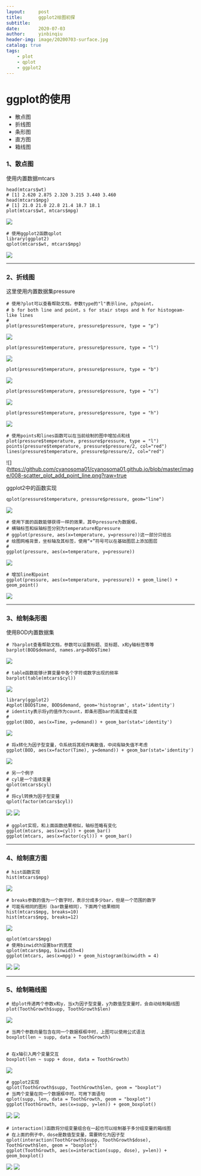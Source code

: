 ```yaml
---
layout:     post
title:      ggplot2绘图初探
subtitle:   
date:       2020-07-03
author:     yinbinqiu
header-img: image/20200703-surface.jpg
catalog: true
tags:
    - plot
    - qplot
    - ggplot2
---
```


# ggplot的使用
- 散点图
- 折线图
- 条形图
- 直方图
- 箱线图

### 1、散点图
使用内置数据mtcars
```
head(mtcars$wt)
# [1] 2.620 2.875 2.320 3.215 3.440 3.460
head(mtcars$mpg)
# [1] 21.0 21.0 22.8 21.4 18.7 18.1
plot(mtcars$wt, mtcars$mpg)
```
![](https://github.com/cyanosoma01/cyanosoma01.github.io/blob/master/image/001-scatter_chart.png?raw=true)
```
# 使用ggplot2函数qplot
library(ggplot2)
qplot(mtcars$wt, mtcars$mpg)
```
![](https://github.com/cyanosoma01/cyanosoma01.github.io/blob/master/image/002-scatter_plot_ggplot2.png?raw=true)

---
### 2、折线图
这里使用内置数据集pressure

```
# 使用?plot可以查看帮助文档，参数type的"l"表示line, p为point，
# b for both line and point，s for stair steps and h for histogeam-like lines
# 
plot(pressure$temperature, pressure$pressure, type = "p")
```
![](https://github.com/cyanosoma01/cyanosoma01.github.io/blob/master/image/003-scatter_point.png?raw=true)
```
plot(pressure$temperature, pressure$pressure, type = "l")
```
![](https://github.com/cyanosoma01/cyanosoma01.github.io/blob/master/image/004-scatter_line.png?raw=true)
```
plot(pressure$temperature, pressure$pressure, type = "b")
```
![](https://github.com/cyanosoma01/cyanosoma01.github.io/blob/master/image/005-scatter_point_line.png?raw=true)
```
plot(pressure$temperature, pressure$pressure, type = "s")
```
![](https://github.com/cyanosoma01/cyanosoma01.github.io/blob/master/image/006-scatter_stair.png?raw=true)
```
plot(pressure$temperature, pressure$pressure, type = "h")
```
![](https://github.com/cyanosoma01/cyanosoma01.github.io/blob/master/image/007-scatter_histogeam_like_line.pnghttps://github.com/cyanosoma01/cyanosoma01.github.io/blob/master/image/005-scatter_point_line.png?raw=true)

```
# 使用points和lines函数可以在当前绘制的图中增加点和线
plot(pressure$temperature, pressure$pressure, type = "l")
points(pressure$temperature, pressure$pressure/2, col="red")
lines(pressure$temperature, pressure$pressure/2, col="red")
```
![](https://github.com/cyanosoma01/cyanosoma01.github.io/blob/master/image/008-scatter_plot_add_point_line.png?raw=true

ggplot2中的函数实现
```
qplot(pressure$temperature, pressure$pressure, geom="line")
```
![](https://github.com/cyanosoma01/cyanosoma01.github.io/blob/master/image/009-scatter_qplot_line.png?raw=true)
```
# 使用下面的函数能够获得一样的效果，其中pressure为数据框，
# 横轴标签和纵轴标签分别为temperature和pressure
# ggplot(pressure, aes(x=temperature, y=pressure))这一部分只给出
# 绘图网格背景，坐标轴及其标签，使用“+”符号可以在基础图层上添加图层
# 
ggplot(pressure, aes(x=temperature, y=pressure))
```
![](https://github.com/cyanosoma01/cyanosoma01.github.io/blob/master/image/ggplot_background.png?raw=true)
```
# 增加line和point
ggplot(pressure, aes(x=temperature, y=pressure)) + geom_line() + geom_point()
```
![](https://github.com/cyanosoma01/cyanosoma01.github.io/blob/master/image/010-scatter_qplot_line_point.png?raw=true)

---
### 3、绘制条形图
使用BOD内置数据集
```
# ?barplot查看帮助文档，参数可以设置标题、亚标题、x和y轴标签等等
barplot(BOD$demand, names.arg=BOD$Time)
```
![](https://github.com/cyanosoma01/cyanosoma01.github.io/blob/master/image/011-barplot01.png?raw=true)


```
# table函数能够计算变量中各个字符或数字出现的频率
barplot(table(mtcars$cyl))
```
![](https://github.com/cyanosoma01/cyanosoma01.github.io/blob/master/image/012-barplot_table.png?raw=true)



```
library(ggplot2)
#qplot(BOD$Time, BOD$demand, geom='histogram', stat='identity')
# identity表示将y的值作为count，即条形图bar的高度或长度
#
ggplot(BOD, aes(x=Time, y=demand)) + geom_bar(stat='identity')
```
![](https://github.com/cyanosoma01/cyanosoma01.github.io/blob/master/image/013-barplot-ggplot-init.png?raw=true)


```
# 将x转化为因子型变量，令系统将其视作离散值，中间有缺失值不考虑
ggplot(BOD, aes(x=factor(Time), y=demand)) + geom_bar(stat='identity')
```
![](https://github.com/cyanosoma01/cyanosoma01.github.io/blob/master/image/015-barplot_x_2_factor.png?raw=true)


```
# 另一个例子
# cyl是一个连续变量
qplot(mtcars$cyl)
#
# 将cyl转换为因子型变量 
qplot(factor(mtcars$cyl))
```
![](https://github.com/cyanosoma01/cyanosoma01.github.io/blob/master/image/016-qplot_mtcars_cyl.png) 
![](https://github.com/cyanosoma01/cyanosoma01.github.io/blob/master/image/017-barplot_fator_mtcars%24cyl.png?raw=true)

```
# ggplot实现，和上面函数结果相似，轴标签略有变化
ggplot(mtcars, aes(x=cyl)) + geom_bar()
ggplot(mtcars, aes(x=factor(cyl))) + geom_bar()
```



---

### 4、绘制直方图
```
# hist函数实现
hist(mtcars$mpg)
```
![](https://github.com/cyanosoma01/cyanosoma01.github.io/blob/master/image/018-histogram_hist.png?raw=true)


```
# breaks参数的值为一个数字时，表示分成多少bar，但是一个范围的数字
# 可能有相同的图形（bar数量相同），下面两个结果相同
hist(mtcars$mpg, breaks=10)
hist(mtcars$mpg, breaks=12)
```
![](https://github.com/cyanosoma01/cyanosoma01.github.io/blob/master/image/histogram_hist_breaks.png?raw=true)



```
qplot(mtcars$mpg)
# 使用binwidth设置bar的宽度
qplot(mtcars$mpg, binwidth=4)
ggplot(mtcars, aes(x=mpg)) + geom_histogram(binwidth = 4)
```
![](https://github.com/cyanosoma01/cyanosoma01.github.io/blob/master/image/019-histogram_qplot_init.png?raw=true)
![](https://github.com/cyanosoma01/cyanosoma01.github.io/blob/master/image/020-histogram_binwidth_ggplot.png?raw=true)

---

### 5、绘制箱线图

```
# 给plot传递两个参数x和y，当x为因子型变量，y为数值型变量时，会自动绘制箱线图
plot(ToothGrowth$supp, ToothGrowth$len)
```
![](https://github.com/cyanosoma01/cyanosoma01.github.io/blob/master/image/021-boxplot_init.png?raw=true)

```
# 当两个参数向量包含在同一个数据框框中时，上图可以使用公式语法
boxplot(len ~ supp, data = ToothGrowth)
```
![]()




```
# 在x轴引入两个变量交互
boxplot(len ~ supp + dose, data = ToothGrowth)
```
![](https://github.com/cyanosoma01/cyanosoma01.github.io/blob/master/image/022-boxplot_add_dose.png?raw=true)


```
# ggplot2实现
qplot(ToothGrowth$supp, ToothGrowth$len, geom = "boxplot")
# 当两个变量在同一个数据框中时，可用下面语句
qplot(supp, len, data = ToothGrowth, geom = "boxplot")
ggplot(ToothGrowth, aes(x=supp, y=len)) + geom_boxplot()
```
![](https://github.com/cyanosoma01/cyanosoma01.github.io/blob/master/image/023-qplot_boxplot.png?raw=true)
![](https://github.com/cyanosoma01/cyanosoma01.github.io/blob/master/image/024-ggplot_boxplot.png?raw=true)


```
# interaction()函数将分组变量组合在一起也可以绘制基于多分组变量的箱线图
# 在上面的例子中，dose是数值型变量，需要转化为因子型
qplot(interaction(ToothGrowth$supp, ToothGrowth$dose), ToothGrowth$len, geom = "boxplot")
ggplot(ToothGrowth, aes(x=interaction(supp, dose), y=len)) + geom_boxplot()
```
![](https://github.com/cyanosoma01/cyanosoma01.github.io/blob/master/image/025-qplot_boxplot_add_dose_interaction.png?raw=true)
![](https://github.com/cyanosoma01/cyanosoma01.github.io/blob/master/image/026-ggplot_boxplot_add_dose_interaction.png?raw=true)



